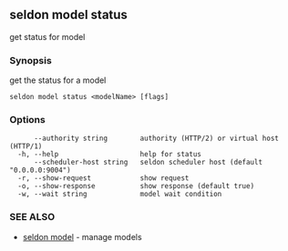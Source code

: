 ## seldon model status

get status for model

### Synopsis

get the status for a model

```
seldon model status <modelName> [flags]
```

### Options

```
      --authority string        authority (HTTP/2) or virtual host (HTTP/1)
  -h, --help                    help for status
      --scheduler-host string   seldon scheduler host (default "0.0.0.0:9004")
  -r, --show-request            show request
  -o, --show-response           show response (default true)
  -w, --wait string             model wait condition
```

### SEE ALSO

* [seldon model](seldon_model.md)	 - manage models

